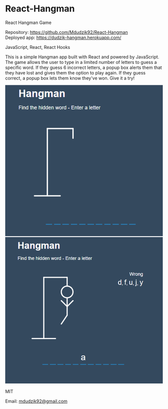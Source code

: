 # React-Hangman

React Hangman Game

<!-- Live link to deployed app -->

Repository: https://github.com/Mdudzik92/React-Hangman<br>
Deployed app: https://dudzik-hangman.herokuapp.com/

<!-- Technologies used -->

JavaScript, React, React Hooks

<!-- Explanation of what the app is -->

This is a simple Hangman app built with React and powered by JavaScript. The game allows the user to type in a limited number of letters to guess a specific word. If they guess 6 incorrect letters, a popup box alerts them that they have lost and gives them the option to play again. If they guess correct, a popup box lets them know they've won. Give it a try!

<!-- Screenshot -->

<img src="./public/img/img1.png">
<img src="./public/img/img2.png">

<!-- License -->

MIT

<!-- Contact information -->

Email: mdudzik92@gmail.com
